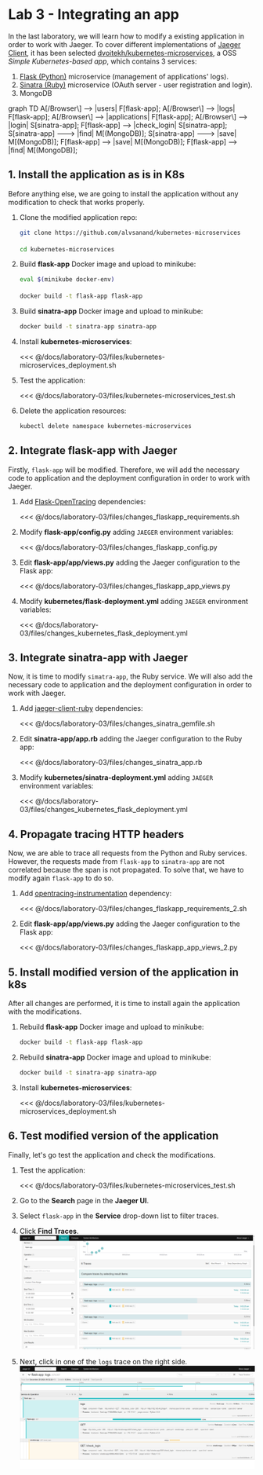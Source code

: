 # Lab 3 - Integrating an app

In the last laboratory, we will learn how to modify a existing application in order to work with Jaeger. To cover different implementations of [Jaeger Client](https://www.jaegertracing.io/docs/1.21/client-libraries/#supported-libraries), it has been selected [dvoitekh/kubernetes-microservices](https://github.com/dvoitekh/kubernetes-microservices), a OSS *Simple Kubernetes-based app*, which contains 3 services:

1. [Flask (Python)](https://flask.palletsprojects.com/) microservice (management of applications' logs).
2. [Sinatra (Ruby)](http://sinatrarb.com/) microservice (OAuth server - user registration and login).
3. MongoDB

<mermaid>
graph TD
    A[/Browser\] --> |users| F[flask-app];
    A[/Browser\] --> |logs| F[flask-app];
    A[/Browser\] --> |applications| F[flask-app];
    A[/Browser\] --> |login| S[sinatra-app];
    F[flask-app] --> |check_login| S[sinatra-app];
    S[sinatra-app] ---> |find| M[(MongoDB)];
    S[sinatra-app] ---> |save| M[(MongoDB)];
    F[flask-app] --> |save| M[(MongoDB)];
    F[flask-app] --> |find| M[(MongoDB)];
</mermaid>

## 1. Install the application as is in K8s

Before anything else, we are going to install the application without any modification to check that works properly.

1. Clone the modified application repo:

    ```bash
    git clone https://github.com/alvsanand/kubernetes-microservices

    cd kubernetes-microservices
    ```

2. Build **flask-app** Docker image and upload to minikube:

    ```bash
    eval $(minikube docker-env)

    docker build -t flask-app flask-app
    ```

3. Build **sinatra-app** Docker image and upload to minikube:

    ```bash
    docker build -t sinatra-app sinatra-app
    ```

4. Install **kubernetes-microservices**:

    <<< @/docs/laboratory-03/files/kubernetes-microservices_deployment.sh

5. Test the application:

    <<< @/docs/laboratory-03/files/kubernetes-microservices_test.sh

6. Delete the application resources:

    ```bash
    kubectl delete namespace kubernetes-microservices
    ```

## 2. Integrate flask-app with Jaeger

Firstly, ```flask-app``` will be modified. Therefore, we will add the necessary code to application and the deployment configuration in order to work with Jaeger.

1. Add [Flask-OpenTracing](https://pypi.org/project/Flask-OpenTracing/) dependencies:

    <<< @/docs/laboratory-03/files/changes_flaskapp_requirements.sh

2. Modify **flask-app/config.py** adding ```JAEGER``` environment variables:

    <<< @/docs/laboratory-03/files/changes_flaskapp_config.py

3. Edit **flask-app/app/views.py** adding the Jaeger configuration to the Flask app:

    <<< @/docs/laboratory-03/files/changes_flaskapp_app_views.py

4. Modify **kubernetes/flask-deployment.yml** adding ```JAEGER``` environment variables:

    <<< @/docs/laboratory-03/files/changes_kubernetes_flask_deployment.yml

## 3. Integrate sinatra-app with Jaeger

Now, it is time to modify ```simatra-app```, the Ruby service. We will also add the necessary code to application and the deployment configuration in order to work with Jaeger.

1. Add [jaeger-client-ruby](https://github.com/salemove/jaeger-client-ruby) dependencies:

    <<< @/docs/laboratory-03/files/changes_sinatra_gemfile.sh

2. Edit **sinatra-app/app.rb** adding the Jaeger configuration to the Ruby app:

    <<< @/docs/laboratory-03/files/changes_sinatra_app.rb

3. Modify **kubernetes/sinatra-deployment.yml** adding ```JAEGER``` environment variables:

    <<< @/docs/laboratory-03/files/changes_kubernetes_flask_deployment.yml

## 4. Propagate tracing HTTP headers

Now, we are able to trace all requests from the Python and Ruby services. However, the requests made from ```flask-app``` to ```sinatra-app``` are not correlated because the span is not propagated. To solve that, we have to modify again ```flask-app``` to do so.

1. Add [opentracing-instrumentation](https://pypi.org/project/opentracing-instrumentation/) dependency:

    <<< @/docs/laboratory-03/files/changes_flaskapp_requirements_2.sh

2. Edit **flask-app/app/views.py** adding the Jaeger configuration to the Flask app:

    <<< @/docs/laboratory-03/files/changes_flaskapp_app_views_2.py

## 5. Install modified version of the application in k8s

After all changes are performed, it is time to install again the application with the modifications.

1. Rebuild **flask-app** Docker image and upload to minikube:

    ```bash
    docker build -t flask-app flask-app
    ```

2. Rebuild **sinatra-app** Docker image and upload to minikube:

    ```bash
    docker build -t sinatra-app sinatra-app
    ```

3. Install **kubernetes-microservices**:

    <<< @/docs/laboratory-03/files/kubernetes-microservices_deployment.sh

## 6. Test modified version of the application

Finally, let's go test the application and check the modifications.

1. Test the application:

    <<< @/docs/laboratory-03/files/kubernetes-microservices_test.sh

2. Go to the **Search** page in the **Jaeger UI**.

3. Select ```flask-app``` in the **Service** drop-down list to filter traces.

4. Click **Find Traces**.
    ![Traces](./img/traces.png)

5. Next, click in one of the ```logs``` trace on the right side.
    ![Logs trace](./img/logs-trace.png)
